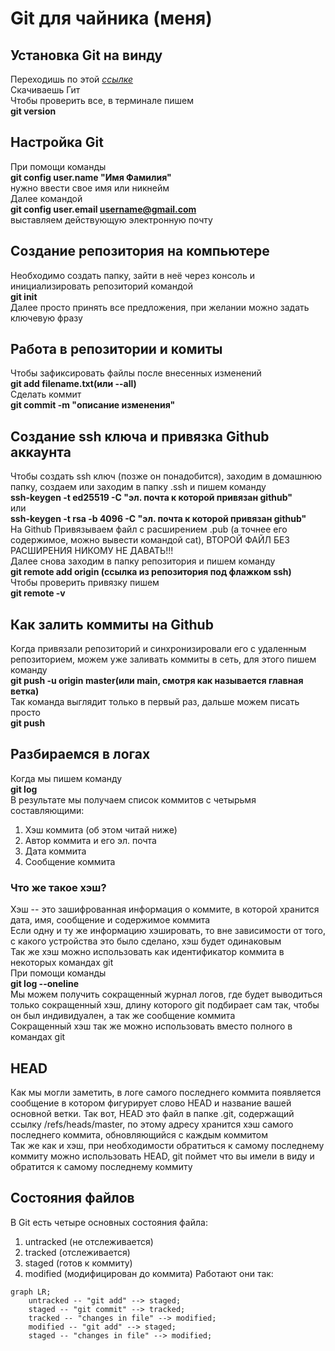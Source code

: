 # Git для чайника (меня)
## Установка Git на винду
Переходишь по этой *[ссылке](https://git-scm.com/download/win)* <br>
Скачиваешь Гит <br>
Чтобы проверить все, в терминале пишем <br> 
**git version** <br>
## Настройка Git
При помощи команды <br> 
**git config user.name "Имя Фамилия"** <br> 
нужно ввести свое имя или никнейм <br>
Далее командой <br> 
**git config user.email username@gmail.com** <br> 
выставляем действующую электронную почту <br>
## Создание репозитория на компьютере
Необходимо создать папку, зайти в неё через консоль и инициализировать репозиторий командой <br> 
**git init** <br>
Далее просто принять все предложения, при желании можно задать ключевую фразу <br>
## Работа в репозитории и комиты
Чтобы зафиксировать файлы после внесенных изменений <br> 
**git add filename.txt(или --all)** <br>
Сделать коммит <br> 
**git commit -m "описание изменения"** <br>
## Создание ssh ключа и привязка Github аккаунта
Чтобы создать ssh ключ (позже он понадобится), заходим в домашнюю папку, создаем или заходим в папку .ssh и пишем команду <br> 
**ssh-keygen -t ed25519 -C "эл. почта к которой привязан github"** <br> 
или <br> 
**ssh-keygen -t rsa -b 4096 -C "эл. почта к которой привязан github"** <br>
На Github Привязываем файл с расширением .pub (а точнее его содержимое, можно вывести командой cat), ВТОРОЙ ФАЙЛ БЕЗ РАСШИРЕНИЯ НИКОМУ НЕ ДАВАТЬ!!! <br>
Далее снова заходим в папку репозитория и пишем команду <br> 
**git remote add origin (ссылка из репозитория под флажком ssh)** <br>
Чтобы проверить привязку пишем <br> 
**git remote -v** <br>
## Как залить коммиты на Github
Когда привязали репозиторий и синхронизировали его с удаленным репозиторием, можем уже заливать коммиты в сеть, для этого пишем команду <br>
**git push -u origin master(или main, смотря как называется главная ветка)** <br> 
Так команда выглядит только в первый раз, дальше можем писать просто <br>
**git push** <br>
## Разбираемся в логах
Когда мы пишем команду <br>
**git log**  <br>
В результате мы получаем список коммитов с четырьмя составляющими:  <br>
1. Хэш коммита (об этом читай ниже)
2. Автор коммита и его эл. почта
3. Дата коммита
4. Сообщение коммита
### Что же такое хэш?
Хэш -- это зашифрованная информация о коммите, в которой хранится дата, имя, сообщение и содержимое коммита  <br>
Если одну и ту же информацию хэшировать, то вне зависимости от того, с какого устройства это было сделано, хэш будет одинаковым  <br>
Так же хэш можно использовать как идентификатор коммита в некоторых командах git <br>
При помощи команды <br>
**git log --oneline** <br>
Мы можем получить сокращенный журнал логов, где будет выводиться только сокращенный хэш, длину которого git подбирает сам так, чтобы он был индивидуален, а так же сообщение коммита <br>
Сокращенный хэш так же можно использовать вместо полного в командах git <br>
## HEAD
Как мы могли заметить, в логе самого последнего коммита появляется сообщение в котором фигурирует слово HEAD и название вашей основной ветки. Так вот, HEAD это файл в папке .git, содержащий ссылку /refs/heads/master, по этому адресу хранится хэш самого последнего коммита, обновляющийся с каждым коммитом <br>
Так же как и хэш, при необходимости обратиться к самому последнему коммиту можно использовать HEAD, git поймет что вы имели в виду и обратится к самому последнему коммиту <br>
## Состояния файлов
В Git есть четыре основных состояния файла: <br>
1. untracked (не отслеживается)
2. tracked (отслеживается)
3. staged (готов к коммиту)
4. modified (модифицирован до коммита)
Работают они так:
```mermaid
graph LR;
    untracked -- "git add" --> staged;
    staged -- "git commit" --> tracked;
    tracked -- "changes in file" --> modified;
    modified -- "git add" --> staged;
    staged -- "changes in file" --> modified;
```
